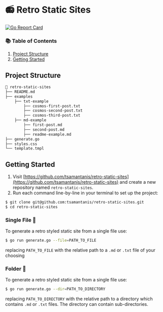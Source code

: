 # 📻 Retro Static Sites

[![Go Report Card](https://goreportcard.com/badge/github.com/tsamantanis/retro-static-sites)](https://goreportcard.com/report/github.com/tsamantanis/retro-static-sites)

### 📚 Table of Contents

1. [Project Structure](#project-structure)
2. [Getting Started](#getting-started)

## Project Structure

```bash
📂 retro-static-sites
├── README.md
├── examples
    ├── txt-example
        ├── cosmos-first-post.txt
        ├── cosmos-second-post.txt
        ├── cosmos-third-post.txt
    ├── md-example
        ├── first-post.md
        ├── second-post.md
        ├── readme-example.md
├── generate.go
├── styles.css
└── template.tmpl
```

## Getting Started

1. Visit [https://github.com/tsamantanis/retro-static-sites](https://github.com/tsamantanis/retro-static-sites) and create a new repository named `retro-static-sites`.
2. Run each command line-by-line in your terminal to set up the project:

```bash
$ git clone git@github.com:tsamantanis/retro-static-sites.git
$ cd retro-static-sites
```

### Single File 📄
To generate a retro styled static site from a single file use:

```bash
$ go run generate.go --file=PATH_TO_FILE 
```

replacing `PATH_TO_FILE` with the relative path to a `.md` or `.txt` file of your choosing

### Folder 📂
To generate a retro styled static site from a single file use:

```bash
$ go run generate.go --dir=PATH_TO_DIRECTORY 
```

replacing `PATH_TO_DIRECTORY` with the relative path to a directory which contains `.md` or `.txt` files. The directory can contain sub-directories.
